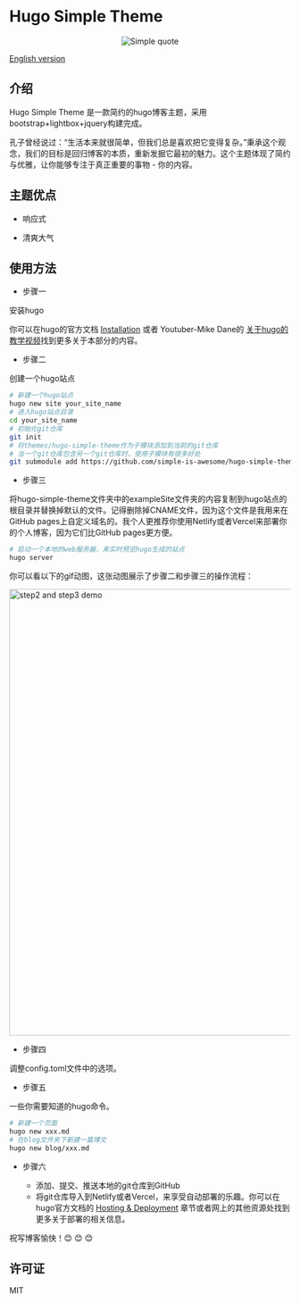 # Hugo Simple Theme

<p align="center">
<img src="https://vip2.loli.io/2023/03/15/9LJ1QX8kKZrRtwA.webp" alt="Simple quote">
</p>

[English version](https://github.com/simple-is-awesome/hugo-simple-theme/blob/main/README.md)

## 介绍

Hugo Simple Theme 是一款简约的hugo博客主题，采用bootstrap+lightbox+jquery构建完成。

孔子曾经说过：“生活本来就很简单，但我们总是喜欢把它变得复杂。”秉承这个观念，我们的目标是回归博客的本质，重新发掘它最初的魅力。这个主题体现了简约与优雅，让你能够专注于真正重要的事物 - 你的内容。

## 主题优点

- 响应式

- 清爽大气

## 使用方法

- 步骤一

安装hugo

你可以在hugo的官方文档 [Installation](https://gohugo.io/installation/) 或者 Youtuber-Mike Dane的 [关于hugo的教学视频](https://www.youtube.com/playlist?list=PLLAZ4kZ9dFpOnyRlyS-liKL5ReHDcj4G3)找到更多关于本部分的内容。

- 步骤二

创建一个hugo站点

```bash
# 新建一个hugo站点
hugo new site your_site_name
# 进入hugo站点目录
cd your_site_name
# 初始化git仓库
git init
# 将themes/hugo-simple-theme作为子模块添加到当前的git仓库
# 当一个git仓库包含另一个git仓库时，使用子模块有很多好处
git submodule add https://github.com/simple-is-awesome/hugo-simple-theme.git themes/hugo-simple-theme
```

- 步骤三

将hugo-simple-theme文件夹中的exampleSite文件夹的内容复制到hugo站点的根目录并替换掉默认的文件。记得删除掉CNAME文件，因为这个文件是我用来在GitHub pages上自定义域名的。我个人更推荐你使用Netlify或者Vercel来部署你的个人博客，因为它们比GitHub pages更方便。

```bash
# 启动一个本地的web服务器，来实时预览hugo生成的站点
hugo server
```

你可以看以下的gif动图，这张动图展示了步骤二和步骤三的操作流程：

<img src="https://github.com/simple-is-awesome/hugo-simple-theme/blob/main/static/images/hugo_step2_step3.gif?raw=true" width="800px" alt="step2 and step3 demo">

 - 步骤四

调整config.toml文件中的选项。

 - 步骤五

一些你需要知道的hugo命令。

```bash
# 新建一个页面
hugo new xxx.md
# 在blog文件夹下新建一篇博文
hugo new blog/xxx.md
```

 - 步骤六

    - 添加、提交、推送本地的git仓库到GitHub
    - 将git仓库导入到Netlify或者Vercel，来享受自动部署的乐趣。你可以在hugo官方文档的 [Hosting & Deployment](https://gohugo.io/hosting-and-deployment/) 章节或者网上的其他资源处找到更多关于部署的相关信息。


祝写博客愉快！:blush: :blush: :blush:

## 许可证

MIT